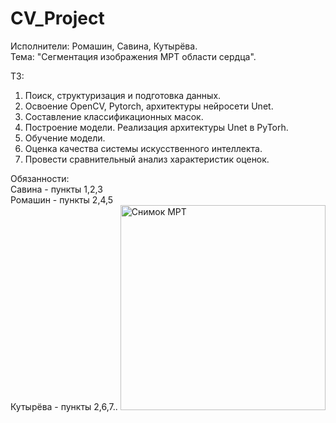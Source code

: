 # CV_Project
Исполнители: Ромашин, Савина, Кутырёва.\
Тема: "Сегментация изображения МРТ области сердца".

 ТЗ:
 1) Поиск, структуризация и подготовка данных.
 2) Освоение OpenCV, Pytorch, архитектуры нейросети Unet.
 3) Составление классификационных масок.
 4) Построение модели. Реализация архитектуры Unet в PyTorh.
 5) Обучение модели.
 6) Оценка качества системы искусственного интеллекта.
 7) Провести сравнительный анализ характеристик оценок.

Обязанности:\
Савина - пункты 1,2,3\
Ромашин - пункты 2,4,5\
Кутырёва - пункты 2,6,7..
 <img width="328" alt="Снимок МРТ" src="https://github.com/user-attachments/assets/b7c01bc4-67a7-48a2-a9ff-0e0e1e7f3c66">
